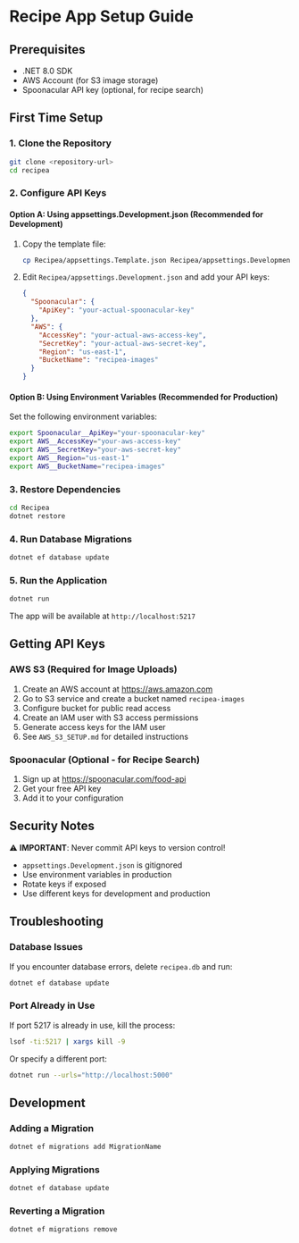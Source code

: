 # Recipe App Setup Guide

## Prerequisites

- .NET 8.0 SDK
- AWS Account (for S3 image storage)
- Spoonacular API key (optional, for recipe search)

## First Time Setup

### 1. Clone the Repository

```bash
git clone <repository-url>
cd recipea
```

### 2. Configure API Keys

#### Option A: Using appsettings.Development.json (Recommended for Development)

1. Copy the template file:

   ```bash
   cp Recipea/appsettings.Template.json Recipea/appsettings.Development.json
   ```

2. Edit `Recipea/appsettings.Development.json` and add your API keys:
   ```json
   {
     "Spoonacular": {
       "ApiKey": "your-actual-spoonacular-key"
     },
     "AWS": {
       "AccessKey": "your-actual-aws-access-key",
       "SecretKey": "your-actual-aws-secret-key",
       "Region": "us-east-1",
       "BucketName": "recipea-images"
     }
   }
   ```

#### Option B: Using Environment Variables (Recommended for Production)

Set the following environment variables:

```bash
export Spoonacular__ApiKey="your-spoonacular-key"
export AWS__AccessKey="your-aws-access-key"
export AWS__SecretKey="your-aws-secret-key"
export AWS__Region="us-east-1"
export AWS__BucketName="recipea-images"
```

### 3. Restore Dependencies

```bash
cd Recipea
dotnet restore
```

### 4. Run Database Migrations

```bash
dotnet ef database update
```

### 5. Run the Application

```bash
dotnet run
```

The app will be available at `http://localhost:5217`

## Getting API Keys

### AWS S3 (Required for Image Uploads)

1. Create an AWS account at https://aws.amazon.com
2. Go to S3 service and create a bucket named `recipea-images`
3. Configure bucket for public read access
4. Create an IAM user with S3 access permissions
5. Generate access keys for the IAM user
6. See `AWS_S3_SETUP.md` for detailed instructions

### Spoonacular (Optional - for Recipe Search)

1. Sign up at https://spoonacular.com/food-api
2. Get your free API key
3. Add it to your configuration

## Security Notes

⚠️ **IMPORTANT**: Never commit API keys to version control!

- `appsettings.Development.json` is gitignored
- Use environment variables in production
- Rotate keys if exposed
- Use different keys for development and production

## Troubleshooting

### Database Issues

If you encounter database errors, delete `recipea.db` and run:

```bash
dotnet ef database update
```

### Port Already in Use

If port 5217 is already in use, kill the process:

```bash
lsof -ti:5217 | xargs kill -9
```

Or specify a different port:

```bash
dotnet run --urls="http://localhost:5000"
```

## Development

### Adding a Migration

```bash
dotnet ef migrations add MigrationName
```

### Applying Migrations

```bash
dotnet ef database update
```

### Reverting a Migration

```bash
dotnet ef migrations remove
```
